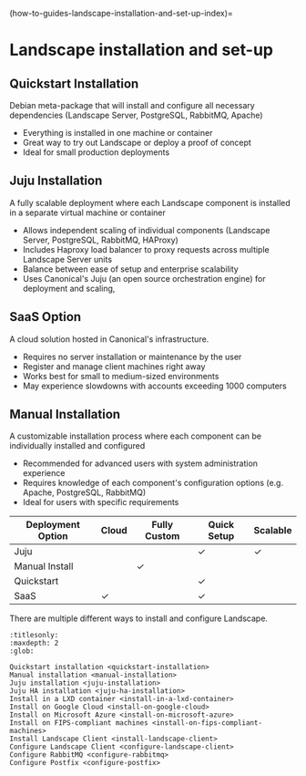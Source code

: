 (how-to-guides-landscape-installation-and-set-up-index)=
# Landscape installation and set-up

## Quickstart Installation
Debian meta-package that will install and configure all necessary dependencies (Landscape Server, PostgreSQL, RabbitMQ, Apache)
- Everything is installed in one machine or container
- Great way to try out Landscape or deploy a proof of concept
- Ideal for small production deployments

## Juju Installation
A fully scalable deployment where each Landscape component is installed in a separate virtual machine or container
- Allows independent scaling of individual components (Landscape Server, PostgreSQL, RabbitMQ, HAProxy)
- Includes Haproxy load balancer to proxy requests across multiple Landscape Server units
- Balance between ease of setup and enterprise scalability
- Uses Canonical's Juju (an open source orchestration engine) for deployment and scaling, 

## SaaS Option
A cloud solution hosted in Canonical's infrastructure.
- Requires no server installation or maintenance by the user
- Register and manage client machines right away
- Works best for small to medium-sized environments
- May experience slowdowns with accounts exceeding 1000 computers

## Manual Installation
A customizable installation process where each component can be individually installed and configured
- Recommended for advanced users with system administration experience
- Requires knowledge of each component's configuration options (e.g. Apache, PostgreSQL, RabbitMQ)
- Ideal for users with specific requirements

| Deployment Option | Cloud | Fully Custom | Quick Setup | Scalable |
|-------------------|-------|--------------|------------|----------|
| Juju              |       |              | ✓          | ✓        |
| Manual Install    |       | ✓            |            |          |
| Quickstart        |       |              | ✓          |          |
| SaaS              | ✓     |              | ✓          |          |

There are multiple different ways to install and configure Landscape.
```{toctree}
:titlesonly:
:maxdepth: 2
:glob:

Quickstart installation <quickstart-installation>
Manual installation <manual-installation>
Juju installation <juju-installation>
Juju HA installation <juju-ha-installation>
Install in a LXD container <install-in-a-lxd-container>
Install on Google Cloud <install-on-google-cloud>
Install on Microsoft Azure <install-on-microsoft-azure>
Install on FIPS-compliant machines <install-on-fips-compliant-machines>
Install Landscape Client <install-landscape-client>
Configure Landscape Client <configure-landscape-client>
Configure RabbitMQ <configure-rabbitmq>
Configure Postfix <configure-postfix>

